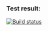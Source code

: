 ### Test result:
[![Build status](https://ci.appveyor.com/api/projects/status/9ycksunc2je94yrc?svg=true)](https://ci.appveyor.com/project/MaksBah/delivery-card)